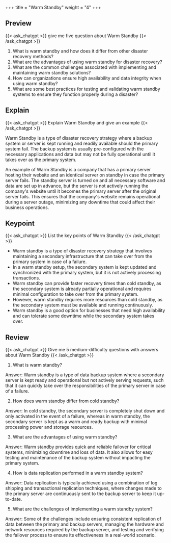 +++
title = "Warm Standby"
weight = "4"
+++
## Preview
{{< ask_chatgpt >}}
give me five question about Warm Standby
{{< /ask_chatgpt >}}

1. What is warm standby and how does it differ from other disaster recovery methods?
2. What are the advantages of using warm standby for disaster recovery?
3. What are the common challenges associated with implementing and maintaining warm standby solutions?
4. How can organizations ensure high availability and data integrity when using warm standby?
5. What are some best practices for testing and validating warm standby systems to ensure they function properly during a disaster?   

## Explain
{{< ask_chatgpt >}}
Explain Warm Standby and give an example
{{< /ask_chatgpt >}}

Warm Standby is a type of disaster recovery strategy where a backup system or server is kept running and readily available should the primary system fail. The backup system is usually pre-configured with the necessary applications and data but may not be fully operational until it takes over as the primary system.

An example of Warm Standby is a company that has a primary server hosting their website and an identical server on standby in case the primary server fails. The standby server is turned on and all necessary software and data are set up in advance, but the server is not actively running the company's website until it becomes the primary server after the original server fails. This ensures that the company's website remains operational during a server outage, minimizing any downtime that could affect their business operations.   

## Keypoint
{{< ask_chatgpt >}}
List the key points of Warm Standby
{{< /ask_chatgpt >}}

- Warm standby is a type of disaster recovery strategy that involves maintaining a secondary infrastructure that can take over from the primary system in case of a failure.
- In a warm standby setup, the secondary system is kept updated and synchronized with the primary system, but it is not actively processing transactions.
- Warm standby can provide faster recovery times than cold standby, as the secondary system is already partially operational and requires minimal configuration to take over from the primary system.
- However, warm standby requires more resources than cold standby, as the secondary system must be available and running continuously.
- Warm standby is a good option for businesses that need high availability and can tolerate some downtime while the secondary system takes over.   

## Review
{{< ask_chatgpt >}}
Give me 5 medium-difficulty questions with answers about Warm Standby
{{< /ask_chatgpt >}}

1. What is warm standby?

Answer: Warm standby is a type of data backup system where a secondary server is kept ready and operational but not actively serving requests, such that it can quickly take over the responsibilities of the primary server in case of a failure.

2. How does warm standby differ from cold standby?

Answer: In cold standby, the secondary server is completely shut down and only activated in the event of a failure, whereas in warm standby, the secondary server is kept as a warm and ready backup with minimal processing power and storage resources.

3. What are the advantages of using warm standby?

Answer: Warm standby provides quick and reliable failover for critical systems, minimizing downtime and loss of data. It also allows for easy testing and maintenance of the backup system without impacting the primary system.

4. How is data replication performed in a warm standby system?

Answer: Data replication is typically achieved using a combination of log shipping and transactional replication techniques, where changes made to the primary server are continuously sent to the backup server to keep it up-to-date.

5. What are the challenges of implementing a warm standby system?

Answer: Some of the challenges include ensuring consistent replication of data between the primary and backup servers, managing the hardware and network resources required by the backup server, and testing and verifying the failover process to ensure its effectiveness in a real-world scenario.   

